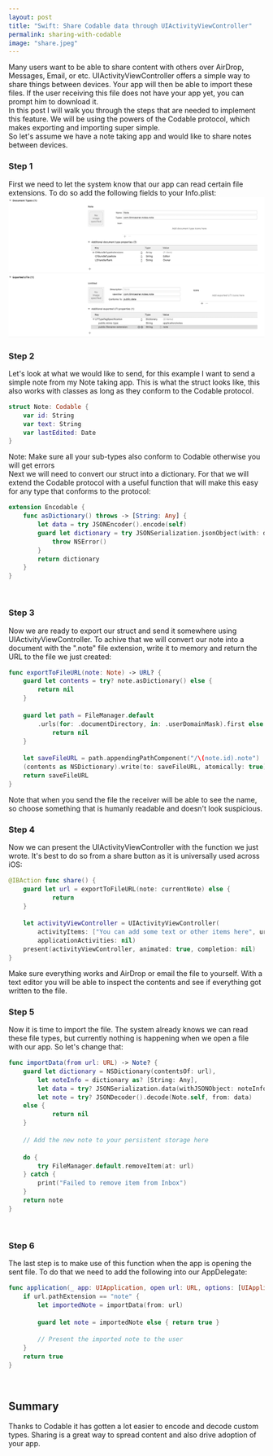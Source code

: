 ```yaml
---
layout: post
title: "Swift: Share Codable data through UIActivityViewController"
permalink: sharing-with-codable
image: "share.jpeg"
---
```


Many users want to be able to share content with others over AirDrop, Messages, Email, or etc. UIActivityViewController offers a simple way to share things between devices. Your app will then be able to import these files. If the user receiving this file does not have your app yet, you can prompt him to download it.<br>
In this post I will walk you through the steps that are needed to implement this feature. We will be using the powers of the Codable protocol, which makes exporting and importing super simple.<br>
So let's assume we have a note taking app and would like to share notes between devices. 
<br>
### Step 1
First we need to let the system know that our app can read certain file extensions. To do so add the following fields to your Info.plist:
![Screen-Shot-2019-01-28-at-5.04.07-PM](/assets/images/file-extension-screenshot.png)
<br>
### Step 2
Let's look at what we would like to send, for this example I want to send a simple note from my Note taking app. This is what the struct looks like, this also works with classes as long as they conform to the Codable protocol.
```swift
struct Note: Codable {
    var id: String
    var text: String
    var lastEdited: Date
}
```
Note: Make sure all your sub-types also conform to Codable otherwise you will get errors<br>
Next we will need to convert our struct into a dictionary. For that we will extend the Codable protocol with a useful function that will make this easy for any type that conforms to the protocol:
```swift
extension Encodable {
    func asDictionary() throws -> [String: Any] {
        let data = try JSONEncoder().encode(self)
        guard let dictionary = try JSONSerialization.jsonObject(with: data, options: .allowFragments) as? [String: Any] else {
            throw NSError()
        }
        return dictionary
    }
}
```
<br>

### Step 3
Now we are ready to export our struct and send it somewhere using UIActivityViewController. To achive that we will convert our note into a document with the ".note" file extension, write it to memory and return the URL to the file we just created:
```swift
func exportToFileURL(note: Note) -> URL? {
    guard let contents = try? note.asDictionary() else {
        return nil
    }
    
    guard let path = FileManager.default
        .urls(for: .documentDirectory, in: .userDomainMask).first else {
            return nil
    }
    
    let saveFileURL = path.appendingPathComponent("/\(note.id).note")
    (contents as NSDictionary).write(to: saveFileURL, atomically: true)
    return saveFileURL
}
```
Note that when you send the file the receiver will be able to see the name, so choose something that is humanly readable and doesn't look suspicious. 
<br>
### Step 4
Now we can present the UIActivityViewController with the function we just wrote. It's best to do so from a share button as it is universally used across iOS: 
```swift 
@IBAction func share() {
    guard let url = exportToFileURL(note: currentNote) else {
            return
    }

    let activityViewController = UIActivityViewController(
        activityItems: ["You can add some text or other items here", url],
        applicationActivities: nil)
    present(activityViewController, animated: true, completion: nil)
}
```
Make sure everything works and AirDrop or email the file to yourself. With a text editor you will be able to inspect the contents and see if everything got written to the file.
<br>
### Step 5
Now it is time to import the file. The system already knows we can read these file types, but currently nothing is happening when we open a file with our app. So let's change that:
```swift
func importData(from url: URL) -> Note? {
    guard let dictionary = NSDictionary(contentsOf: url),
        let noteInfo = dictionary as? [String: Any],
        let data = try? JSONSerialization.data(withJSONObject: noteInfo, options: .prettyPrinted),
        let note = try? JSONDecoder().decode(Note.self, from: data)
    else {
            return nil
    }
    
    // Add the new note to your persistent storage here
    
    do {
        try FileManager.default.removeItem(at: url)
    } catch {
        print("Failed to remove item from Inbox")
    }
    return note
}
```
<br>

### Step 6 
The last step is to make use of this function when the app is opening the sent file. To do that we need to add the following into our AppDelegate:
```swift
func application(_ app: UIApplication, open url: URL, options: [UIApplicationOpenURLOptionsKey : Any] = [:]) -> Bool {
    if url.pathExtension == "note" {
        let importedNote = importData(from: url)

        guard let note = importedNote else { return true }
        
        // Present the imported note to the user
    }
    return true
}
```

<br>

## Summary 
Thanks to Codable it has gotten a lot easier to encode and decode custom types. Sharing is a great way to spread content and also drive adoption of your app.
